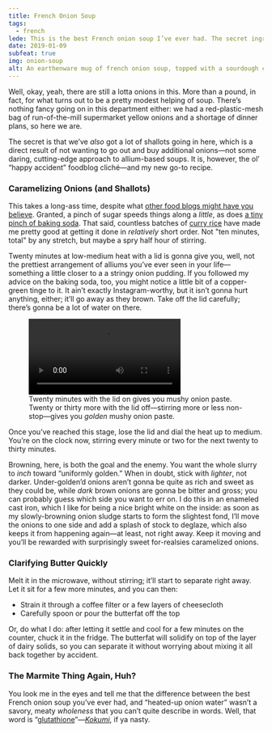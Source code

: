 ```yaml
---
title: French Onion Soup
tags:
  - french
lede: This is the best French onion soup I’ve ever had. The secret ingredient, well, it isn’t onions.
date: 2019-01-09
subfeat: true
img: onion-soup
alt: An earthenware mug of french onion soup, topped with a sourdough crouton, melted cheese, and a sprinkling of finely chopped parsley
---
```


Well, okay, yeah, there are still a lotta onions in this. More than a pound, in fact, for what turns out to be a pretty modest helping of soup. There’s nothing fancy going on in this department either: we had a red-plastic-mesh bag of run-of-the-mill supermarket yellow onions and a shortage of dinner plans, so here we are.

The secret is that we’ve _also_ got a lot of shallots going in here, which is a direct result of not wanting to go out and buy additional onions—not some daring, cutting-edge approach to allium-based soups. It is, however, the ol’ “happy accident” foodblog cliché—and my new go-to recipe.

### Caramelizing Onions (and Shallots)

This takes a long-ass time, despite what [other food blogs might have you believe](https://slate.com/human-interest/2012/05/how-to-cook-onions-why-recipe-writers-lie-and-lie-about-how-long-they-take-to-caramelize.html). Granted, a pinch of sugar speeds things along a _little_, as does [a tiny pinch of baking soda](/articles/acid-browning). That said, countless batches of [curry rice](/recipes/curry-rice) have made me pretty good at getting it done in _relatively_ short order. Not "ten minutes, total" by any stretch, but maybe a spry half hour of stirring.

Twenty minutes at low-medium heat with a lid is gonna give you, well, not the prettiest arrangement of alliums you’ve ever seen in your life—something a little closer to a a stringy onion pudding. If you followed my advice on the baking soda, too, you might notice a little bit of a copper-green tinge to it. It ain’t exactly Instagram-worthy, but it isn’t gonna hurt anything, either; it’ll go away as they brown. Take off the lid carefully; there’s gonna be a lot of water on there. 

<figure class="video">
<video controls aria-describedby="vid" preload="metadata">
  <source src="/_assets/media/onions.mp4" type="video/mp4">
  <track kind="captions" src="/_assets/media/onions.vtt">
  Sorry, I’m having trouble loading this video.
</video>
<figcaption class="caption" id="vid">
  Twenty minutes with the lid on gives you mushy onion paste. Twenty or thirty more with the lid off—stirring more or less non-stop—gives you <em>golden</em> mushy onion paste.
</figcaption>
</figure>

Once you’ve reached this stage, lose the lid and dial the heat up to medium. You’re on the clock now, stirring every minute or two for the next twenty to thirty minutes.

Browning, here, is both the goal and the enemy. You want the whole slurry to _inch_ toward “uniformly golden.” When in doubt, stick with _lighter_, not darker. Under-golden’d onions aren’t gonna be quite as rich and sweet as they could be, while _dark_ brown onions are gonna be bitter and gross; you can probably guess which side you want to err on. I do this in an enameled cast iron, which I like for being a nice bright white on the inside: as soon as my slowly-browning onion sludge starts to form the slightest fond, I’ll move the onions to one side and add a splash of stock to deglaze, which also keeps it from happening again—at least, not right away. Keep it moving and you’ll be rewarded with surprisingly sweet for-realsies caramelized onions.

### Clarifying Butter Quickly

Melt it in the microwave, without stirring; it’ll start to separate right away. Let it sit for a few more minutes, and you can then: 

* Strain it through a coffee filter or a few layers of cheesecloth
* Carefully spoon or pour the butterfat off the top

Or, do what I do: after letting it settle and cool for a few minutes on the counter, chuck it in the fridge. The butterfat will solidify on top of the layer of dairy solids, so you can separate it without worrying about mixing it all back together by accident.

### The Marmite Thing Again, Huh?

You look me in the eyes and tell me that the difference between the best French onion soup you’ve ever had, and “heated-up onion water” wasn’t a savory, meaty _wholeness_ that you can’t quite describe in words. Well, that word is “[glutathione](https://en.wikipedia.org/wiki/Glutathione)”—[_Kokumi_](https://www.smithsonianmag.com/arts-culture/the-kokumi-sensation-78634272/), if ya nasty.





